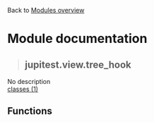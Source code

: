 Back to [Modules overview](https://github.com/pyrustic/jupitest/blob/master/docs/modules/README.md)
  
# Module documentation
>## jupitest.view.tree\_hook
No description
<br>
[classes (1)](https://github.com/pyrustic/jupitest/blob/master/docs/modules/content/jupitest.view.tree_hook/classes.md)


## Functions

